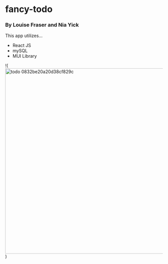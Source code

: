 # fancy-todo
### By Louise Fraser and Nia Yick

This app utilizes...

+ React JS
+ mySQL
+ MUI Library

!(<img width="592" alt="todo 0832be20a20d38cf829c" src="https://github.com/Louise3Fraser/fancy-todo/assets/105082271/e3e280fa-e321-4df1-9acf-ceb0b5a36f9e">)
